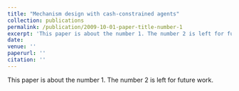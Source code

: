```yaml
---
title: "Mechanism design with cash-constrained agents"
collection: publications
permalink: /publication/2009-10-01-paper-title-number-1
excerpt: 'This paper is about the number 1. The number 2 is left for future work.'
date: 
venue: ''
paperurl: ''
citation: ''
---
```

This paper is about the number 1. The number 2 is left for future work.

